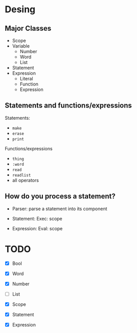 # Desing

## Major Classes

* Scope
* Variable
    * Number
    * Word
    * List
* Statement
* Expression
    * Literal
    * Function
    * Expression
    
## Statements and functions/expressions

Statements:

* `make`
* `erase`
* `print`

Functions/expressions

* `thing`
* `:word`
* `read`
* `readlist`
* all operators

## How do you process a statement?

* Parser: parse a statement into its component


* Statement: Exec: scope
* Expression: Eval: scope

# TODO

- [x] Bool
- [x] Word
- [x] Number
- [ ] List
- [x] Scope
- [x] Statement
- [x] Expression

   
